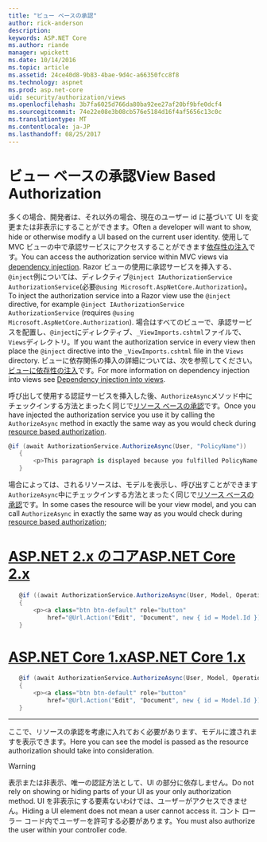 ```yaml
---
title: "ビュー ベースの承認"
author: rick-anderson
description: 
keywords: ASP.NET Core
ms.author: riande
manager: wpickett
ms.date: 10/14/2016
ms.topic: article
ms.assetid: 24ce40d8-9b83-4bae-9d4c-a66350fcc8f8
ms.technology: aspnet
ms.prod: asp.net-core
uid: security/authorization/views
ms.openlocfilehash: 3b7fa6025d766da80ba92ee27af20bf9bfe0dcf4
ms.sourcegitcommit: 74e22e08e3b08cb576e5184d16f4af5656c13c0c
ms.translationtype: MT
ms.contentlocale: ja-JP
ms.lasthandoff: 08/25/2017
---
```

# <a name="view-based-authorization"></a><span data-ttu-id="27e85-103">ビュー ベースの承認</span><span class="sxs-lookup"><span data-stu-id="27e85-103">View Based Authorization</span></span>

<a name=security-authorization-views></a>

<span data-ttu-id="27e85-104">多くの場合、開発者は、それ以外の場合、現在のユーザー id に基づいて UI を変更または非表示にすることができます。</span><span class="sxs-lookup"><span data-stu-id="27e85-104">Often a developer will want to show, hide or otherwise modify a UI based on the current user identity.</span></span> <span data-ttu-id="27e85-105">使用して MVC ビューの中で承認サービスにアクセスすることができます[依存性の注入](../../fundamentals/dependency-injection.md#fundamentals-dependency-injection)です。</span><span class="sxs-lookup"><span data-stu-id="27e85-105">You can access the authorization service within MVC views via [dependency injection](../../fundamentals/dependency-injection.md#fundamentals-dependency-injection).</span></span> <span data-ttu-id="27e85-106">Razor ビューの使用に承認サービスを挿入する、`@inject`例については、ディレクティブ`@inject IAuthorizationService AuthorizationService`(必要`@using Microsoft.AspNetCore.Authorization`)。</span><span class="sxs-lookup"><span data-stu-id="27e85-106">To inject the authorization service into a Razor view use the `@inject` directive, for example `@inject IAuthorizationService AuthorizationService` (requires `@using Microsoft.AspNetCore.Authorization`).</span></span> <span data-ttu-id="27e85-107">場合はすべてのビューで、承認サービスを配置し、`@inject`にディレクティブ、`_ViewImports.cshtml`ファイルで、`Views`ディレクトリ。</span><span class="sxs-lookup"><span data-stu-id="27e85-107">If you want the authorization service in every view then place the `@inject` directive into the `_ViewImports.cshtml` file in the `Views` directory.</span></span> <span data-ttu-id="27e85-108">ビューに依存関係の挿入の詳細については、次を参照してください。[ビューに依存性の注入](../../mvc/views/dependency-injection.md)です。</span><span class="sxs-lookup"><span data-stu-id="27e85-108">For more information on dependency injection into views see [Dependency injection into views](../../mvc/views/dependency-injection.md).</span></span>

<span data-ttu-id="27e85-109">呼び出して使用する認証サービスを挿入した後、`AuthorizeAsync`メソッド中にチェックインする方法とまったく同じで[リソース ベースの承認](resourcebased.md#security-authorization-resource-based-imperative)です。</span><span class="sxs-lookup"><span data-stu-id="27e85-109">Once you have injected the authorization service you use it by calling the `AuthorizeAsync` method in exactly the same way as you would check during [resource based authorization](resourcebased.md#security-authorization-resource-based-imperative).</span></span>

```csharp
@if (await AuthorizationService.AuthorizeAsync(User, "PolicyName"))
   {
       <p>This paragraph is displayed because you fulfilled PolicyName.</p>
   }
   ```

<span data-ttu-id="27e85-110">場合によっては、されるリソースは、モデルを表示し、呼び出すことができます`AuthorizeAsync`中にチェックインする方法とまったく同じで[リソース ベースの承認](resourcebased.md#security-authorization-resource-based-imperative)です。</span><span class="sxs-lookup"><span data-stu-id="27e85-110">In some cases the resource will be your view model, and you can call `AuthorizeAsync` in exactly the same way as you would check during [resource based authorization](resourcebased.md#security-authorization-resource-based-imperative);</span></span>

# <a name="aspnet-core-2xtabaspnetcore2x"></a>[<span data-ttu-id="27e85-111">ASP.NET 2.x のコア</span><span class="sxs-lookup"><span data-stu-id="27e85-111">ASP.NET Core 2.x</span></span>](#tab/aspnetcore2x)

```csharp
   @if ((await AuthorizationService.AuthorizeAsync(User, Model, Operations.Edit)).Succeeded)
   {
       <p><a class="btn btn-default" role="button"
           href="@Url.Action("Edit", "Document", new { id = Model.Id })">Edit</a></p>
   }
   ```

# <a name="aspnet-core-1xtabaspnetcore1x"></a>[<span data-ttu-id="27e85-112">ASP.NET Core 1.x</span><span class="sxs-lookup"><span data-stu-id="27e85-112">ASP.NET Core 1.x</span></span>](#tab/aspnetcore1x)

```csharp
   @if (await AuthorizationService.AuthorizeAsync(User, Model, Operations.Edit))
   {
       <p><a class="btn btn-default" role="button"
           href="@Url.Action("Edit", "Document", new { id = Model.Id })">Edit</a></p>
   }
   ```
---

<span data-ttu-id="27e85-113">ここで、リソースの承認を考慮に入れておく必要があります、モデルに渡されますを表示できます。</span><span class="sxs-lookup"><span data-stu-id="27e85-113">Here you can see the model is passed as the resource authorization should take into consideration.</span></span>

>[!WARNING]
><span data-ttu-id="27e85-114">表示または非表示、唯一の認証方法として、UI の部分に依存しません。</span><span class="sxs-lookup"><span data-stu-id="27e85-114">Do not rely on showing or hiding parts of your UI as your only authorization method.</span></span> <span data-ttu-id="27e85-115">UI を非表示にする要素ないわけでは、ユーザーがアクセスできません。</span><span class="sxs-lookup"><span data-stu-id="27e85-115">Hiding a UI element does not mean a user cannot access it.</span></span> <span data-ttu-id="27e85-116">コント ローラー コード内でユーザーを許可する必要があります。</span><span class="sxs-lookup"><span data-stu-id="27e85-116">You must also authorize the user within your controller code.</span></span>
